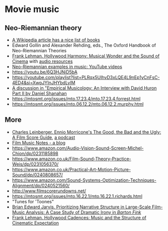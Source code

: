 Movie music
===

Neo-Riemannian theory
---

- [A Wikipedia article has a nice list of books](https://en.wikipedia.org/wiki/Neo-Riemannian_theory)
- Edward Gollin and Alexander Rehding, eds., The Oxford Handbook of Neo-Riemannian Theories
- [Frank Lehman. Hollywood Harmony: Musical Wonder and the Sound of Cinema](https://www.amazon.com/Hollywood-Harmony-Musical-Wonder-Cinema/dp/0190606401)
with [audio resources](https://global.oup.com/us/companion.websites/9780190606404/resources/)
- [Neo-Riemannian examples in music: YouTube videos](https://alpof.wordpress.com/2021/10/09/neo-riemannian-examples-in-music/)
- https://youtu.be/6Q3HJNiD5bA
- https://youtube.com/playlist?list=PLRqx5UIhvD3xLQE4L9nEp1yCnFsC-4ED4&si=XwpJYInJHYbdLyIM
- [A discussion in "Empirical Musicology: An Interview with David Huron Part II by Daniel Shanahan](https://emusicology.org/article/view/8103/6032)
- https://mtosmt.org/issues/mto.17.23.4/mto.17.23.4.forrest.html
- https://mtosmt.org/issues/mto.06.12.2/mto.06.12.2.murphy.html

More
---

- [Charles Leinberger. Ennio Morricone's The Good, the Bad and the Ugly: A Film Score Guide](https://www.amazon.com/Ennio-Morricones-Good-Bad-Ugly-ebook/dp/B01FFHUIHC?ref_=ast_author_mpb), [a podcast](https://www.youtube.com/watch?v=Ynp4wEsMZuk)
- [Film Music Notes - a blog](https://filmmusicnotes.com/blog/)
- https://www.amazon.com/Audio-Vision-Sound-Screen-Michel-Chion/dp/0231185898
- https://www.amazon.co.uk/Film-Sound-Theory-Practice-Weis/dp/0231056370/
- https://www.amazon.co.uk/Practical-Art-Motion-Picture-Sound/dp/0240808657/
- https://www.amazon.com/Sound-Systems-Optimization-Techniques-Alignment/dp/0240521560/
- http://www.filmscorerundowns.net/
- https://mtosmt.org/issues/mto.16.22.1/mto.16.22.1.richards.html
- "Tunes for 'Toones"
- [Brian Edward Jarvis. Prioritizing Narrative Structure in Large-Scale Film-Music Analysis: A Case Study of Dramatic Irony in _Barton Fink_](https://www.mtosmt.org/issues/mto.23.29.1/mto.23.29.1.jarvis.html)
- [Frank Lehman. Hollywood Cadences: Music and the Structure of Cinematic Expectation](https://mtosmt.org/issues/mto.13.19.4/mto.13.19.4.lehman.html)
